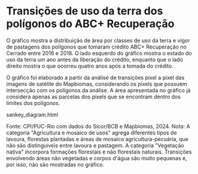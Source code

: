 # Transições de uso da terra dos polígonos do ABC+ Recuperação

O gráfico mostra a distribuição de área por classes de uso da terra e vigor de pastagens dos polígonos que tomaram crédito ABC+ Recuperação no Cerrado entre 2016 e 2018. O lado esquerdo do gráfico mostra o estado do uso da terra um ano antes da liberação do crédito, enquanto que o lado direito mostra o que ocorreu quatro anos após a tomada do crédito. 

O gráfico foi elaborado a partir da análise de transições pixel a pixel das imagens de satélite do Mapbiomas, considerando os pixels que possuem intersecção com os polígonos da análise.  A área apresentada no gráfico já considera apenas as parcelas dos pixels que se encontram dentro dos limites dos polígonos.

sankey_diagram.html

Fonte: CPI/PUC-Rio com dados do Sicor/BCB e Mapbiomas, 2024.
Nota: A categoria "Agricultura e mosaico de usos" agrega diferentes tipos de lavoura, florestas plantadas e áreas de mosaico agricultura-pecuária, que não são distinguíveis entre lavoura e pastagem. A categoria "Vegetação nativa" incorpora formações florestais e não florestais naturais. Transições envolvendo áreas não vegetadas e corpos d'água são muito pequenas e, por isso, não são mostradas no gráfico.
